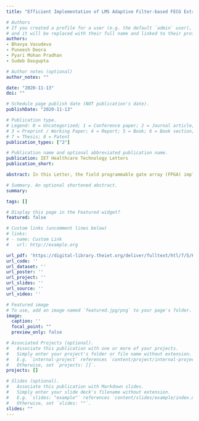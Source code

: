 ```yaml
---
title: "Efficient Implementation of LMS Adaptive Filter-based FECG Extraction on an FPGA"

# Authors
# If you created a profile for a user (e.g. the default `admin` user), write the username (folder name) here 
# and it will be replaced with their full name and linked to their profile.
authors:
- Bhavya Vasudeva
- Puneesh Deora
- Pyari Mohan Pradhan
- Sudeb Dasgupta

# Author notes (optional)
author_notes: ""

date: "2020-11-13"
doi: ""

# Schedule page publish date (NOT publication's date).
publishDate: "2020-11-13"

# Publication type.
# Legend: 0 = Uncategorized; 1 = Conference paper; 2 = Journal article;
# 3 = Preprint / Working Paper; 4 = Report; 5 = Book; 6 = Book section;
# 7 = Thesis; 8 = Patent
publication_types: ["2"]

# Publication name and optional abbreviated publication name.
publication: IET Healthcare Technology Letters
publication_short: 

abstract: In this Letter, the field programmable gate array (FPGA) implementation of a foetal heart rate (FHR) monitoring system is presented. The system comprises a preprocessing unit to remove various types of noise, followed by a foetal electrocardiogram (FECG) extraction unit and an FHR detection unit. To improve the precision and accuracy of the arithmetic operations, a floating-point unit is developed. A least mean squares algorithm-based adaptive filter (LMS-AF) is used for FECG extraction. Two different architectures, namely series and parallel, are proposed for the LMS-AF, with the series architecture targeting lower utilisation of hardware resources, and the parallel architecture enabling less convergence time and lower power consumption. The results show that it effectively detects the R peaks in the extracted FECG with a sensitivity of 95.74-100% and a specificity of 100%. The parallel architecture shows up to an 85.88% reduction in the convergence time for non-invasive FECG databases while the series architecture shows a 27.41% reduction in the number of flip flops used when compared with the existing FPGA implementations of various FECG extraction methods. It also shows an increase of 2-7.51% in accuracy when compared to previous works.

# Summary. An optional shortened abstract.
summary: 

tags: []

# Display this page in the Featured widget?
featured: false

# Custom links (uncomment lines below)
# links:
# - name: Custom Link
#   url: http://example.org

url_pdf: 'https://digital-library.theiet.org/deliver/fulltext/htl/7/5/HTL.2020.0016.pdf;jsessionid=2cwha55ntv5lx.x-iet-live-01?itemId=/content/journals/10.1049/htl.2020.0016&mimeType=pdf&isFastTrackArticle='
url_code: ''
url_dataset: ''
url_poster: ''
url_project: ''
url_slides: ''
url_source: ''
url_video: ''

# Featured image
# To use, add an image named `featured.jpg/png` to your page's folder. 
image:
  caption: ''
  focal_point: ""
  preview_only: false

# Associated Projects (optional).
#   Associate this publication with one or more of your projects.
#   Simply enter your project's folder or file name without extension.
#   E.g. `internal-project` references `content/project/internal-project/index.md`.
#   Otherwise, set `projects: []`.
projects: []

# Slides (optional).
#   Associate this publication with Markdown slides.
#   Simply enter your slide deck's filename without extension.
#   E.g. `slides: "example"` references `content/slides/example/index.md`.
#   Otherwise, set `slides: ""`.
slides: ""
---
```




